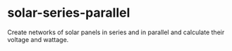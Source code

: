 # solar-series-parallel

Create networks of solar panels in series and in parallel and calculate their voltage and wattage.
